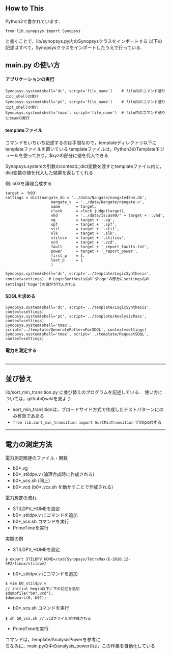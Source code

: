 How to This
-----------
Python3で書かれています．
```
from lib.synopsys import Synopsys
```
と書くことで，lib/synopsys.py内のSynopsysクラスをインポートする
以下の記述はすべて，Synopsysクラスをインポートしたうえで行っている.

main.py の使い方
---------------
#### アプリケーションの実行
```
Synopsys.system(shell='dc', script='file_name')    # file内のコマンド通りにdc_shellの実行
Synopsys.system(shell='pt', script='file_name')    # file内のコマンド通りにpt_shellの実行
Synopsys.system(shell='tmax', script='file_name')  # file内のコマンド通りにtmaxの実行
```

#### templateファイル
コマンドをいちいち記述するのは手間なので，templateディレクトリ以下にtemplateファイルを置いている
templateファイルは，Python3のTemplateモジュールを使っており，$xyzの部分に値を代入できる

Synopsys.systemの引数のcontextにdict変数を渡すとtemplateファイル内に，dict変数の値を代入した結果を返してくれる

例: b03を論理合成する
```
target = 'b03'
settings = dict(nangate_db = '../data/Nangate/nangate45nm.db',
                    nangate_v  = '../data/Nangate/nangate.v',
                    name       = target,
                    clock      = clock_judge(target),
                    vhd        = '../data/Iscas99/' + target + '.vhd',
                    vg         = target + '.vg',
                    spf        = target + '.spf',
                    stil       = target + '.stil',
                    slk        = target + '.slk',
                    stilcsv    = target + '.stilcsv',
                    vcd        = target + '.vcd',
                    fault      = target + '_report_faults.txt',
                    power      = target + '_report_power',
                    first_p    = 1,
                    last_p     = 1
                    )

Synopsys.system(shell='dc', script='../template/LogicSynthesis', context=settings)  # LogicSynthesis内の`$hoge`の部分にsettings内のsettings['hoge']の値がが代入される
```

#### SDQLを求める
```
Synopsys.system(shell='dc', script='../template/LogicSynthesis', context=settings)
Synopsys.system(shell='pt', script='../template/AnalysisPass', context=settings)
Synopsys.system(shell='tmax', script='../template/GeneratePatternForSDQL', context=settings)
Synopsys.system(shell='tmax', script='../template/RequestSDQL', context=settings)
```

#### 電力を測定する
```
```

---
並び替え
--------
lib/sort_min_transition.py に並び替えのプログラムを記述している．
使い方については，githubのwikiを見よう
- sort_min_transitionは，ブロードサイド方式で作成したテストパターンにのみ有効であある
- `from lib.sort_min_transition import SortMinTransition` でimportする

---
電力の測定方法
--------------
電力測定関連のファイル・関数
- b0*.vg 
- b0*_stildpv.v (論理合成時に作成される)
- b0*_vcs.sh    (同上)
- b0*.vcd       (b0*_vcs.sh を動かすことで作成される)

電力想定の流れ
- STILDPV_HOMEを設定
- b0*_stildpv.v にコマンドを追加
- b0*_vcs.sh コマンドを実行
- PrimeTimeを実行

実際の例
- STILDPV_HOMEを設定
```
$ export STILDPV_HOME=/cad/Synopsys/TetraMax/E-2010.12-SP2/linux/stildpv/ 
```

- b0*_stildpv.v にコマンドを追加
```
$ vim b0_stildpv.v
// initial begin以下に下の記述を追加
$dumpfile("b0?.vcd");
$dumpvars(0, b0?); 
```

- b0*_vcs.sh コマンドを実行
```
$ sh b0_vcs.sh //.vcdファイルが作成される
```

- PrimeTimeを実行

コマンドは，template/AnalysisPowerを参考に  
ちなみに，main.pyの中のanalysis_power()は，この作業を自動化している

